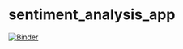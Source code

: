 # sentiment_analysis_app

[![Binder](https://mybinder.org/badge_logo.svg)](https://mybinder.org/v2/gh/jaetakkim/covid_radiography_classifier_app/master?urlpath=%2Fvoila%2Frender%2Fcovid_radiography_classifier_app.ipynb)
